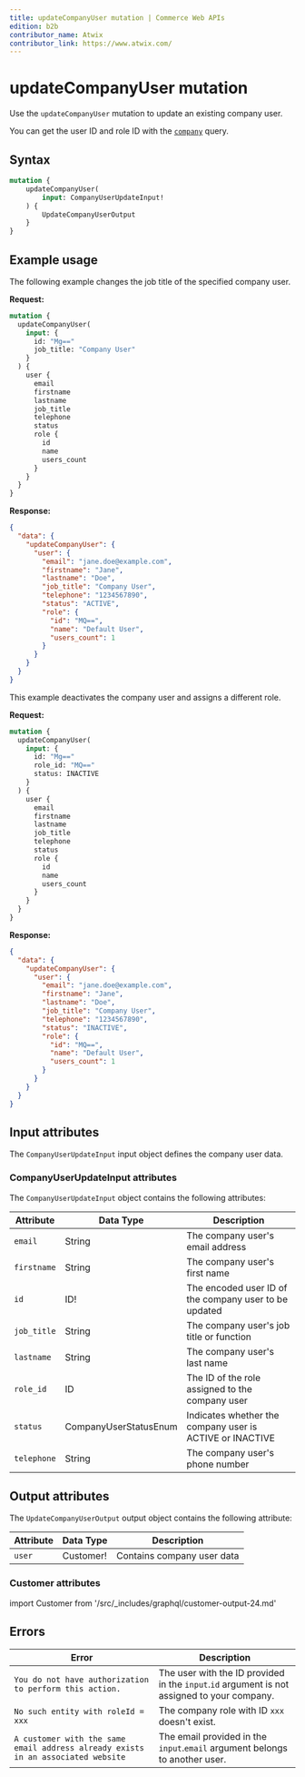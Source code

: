 ```yaml
---
title: updateCompanyUser mutation | Commerce Web APIs
edition: b2b
contributor_name: Atwix
contributor_link: https://www.atwix.com/
---
```


# updateCompanyUser mutation

Use the `updateCompanyUser` mutation to update an existing company user.

You can get the user ID and role ID with the [`company`](../queries/company.md) query.

## Syntax

```graphql
mutation {
    updateCompanyUser(
        input: CompanyUserUpdateInput!
    ) {
        UpdateCompanyUserOutput
    }
}
```

## Example usage

The following example changes the job title of the specified company user.

**Request:**

```graphql
mutation {
  updateCompanyUser(
    input: {
      id: "Mg=="
      job_title: "Company User"
    }
  ) {
    user {
      email
      firstname
      lastname
      job_title
      telephone
      status
      role {
        id
        name
        users_count
      }
    }
  }
}
```

**Response:**

```json
{
  "data": {
    "updateCompanyUser": {
      "user": {
        "email": "jane.doe@example.com",
        "firstname": "Jane",
        "lastname": "Doe",
        "job_title": "Company User",
        "telephone": "1234567890",
        "status": "ACTIVE",
        "role": {
          "id": "MQ==",
          "name": "Default User",
          "users_count": 1
        }
      }
    }
  }
}
```

This example deactivates the company user and assigns a different role.

**Request:**

```graphql
mutation {
  updateCompanyUser(
    input: {
      id: "Mg=="
      role_id: "MQ=="
      status: INACTIVE
    }
  ) {
    user {
      email
      firstname
      lastname
      job_title
      telephone
      status
      role {
        id
        name
        users_count
      }
    }
  }
}
```

**Response:**

```json
{
  "data": {
    "updateCompanyUser": {
      "user": {
        "email": "jane.doe@example.com",
        "firstname": "Jane",
        "lastname": "Doe",
        "job_title": "Company User",
        "telephone": "1234567890",
        "status": "INACTIVE",
        "role": {
          "id": "MQ==",
          "name": "Default User",
          "users_count": 1
        }
      }
    }
  }
}
```

## Input attributes

The `CompanyUserUpdateInput` input object defines the company user data.

### CompanyUserUpdateInput attributes

The `CompanyUserUpdateInput` object contains the following attributes:

Attribute |  Data Type | Description
--- | --- | ---
`email` | String | The company user's email address
`firstname` | String | The company user's first name
`id` | ID! | The encoded user ID of the company user to be updated
`job_title` | String | The company user's job title or function
`lastname` | String | The company user's last name
`role_id` | ID | The ID of the role assigned to the company user
`status` | CompanyUserStatusEnum | Indicates whether the company user is ACTIVE or INACTIVE
`telephone` | String | The company user's phone number

## Output attributes

The `UpdateCompanyUserOutput` output object contains the following attribute:

Attribute |  Data Type | Description
--- | --- | ---
`user` | Customer! | Contains company user data

### Customer attributes

import Customer from '/src/_includes/graphql/customer-output-24.md'

<Customer />

## Errors

Error | Description
--- | ---
`You do not have authorization to perform this action.` | The user with the ID provided in the `input`.`id` argument is not assigned to your company.
`No such entity with roleId = xxx` | The company role with ID `xxx` doesn't exist.
`A customer with the same email address already exists in an associated website` | The email provided in the `input`.`email` argument belongs to another user.
